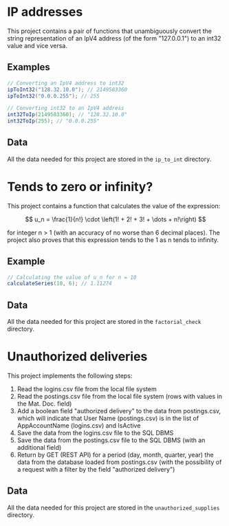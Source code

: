 # IP addresses

This project contains a pair of functions that unambiguously convert the string representation of an IpV4 address (of the form "127.0.0.1") to an int32 value and vice versa.

## Examples

```java
// Converting an IpV4 address to int32
ipToInt32("128.32.10.0"); // 2149583360
ipToInt32("0.0.0.255"); // 255

// Converting int32 to an IpV4 address
int32ToIp(2149583360); // "128.32.10.0"
int32ToIp(255); // "0.0.0.255"
```

## Data

All the data needed for this project are stored in the `ip_to_int` directory.

# Tends to zero or infinity?

This project contains a function that calculates the value of the expression:

$$
u_n = \frac{1}{n!} \cdot \left(1! + 2! + 3! + \dots + n!\right)
$$

for integer n > 1 (with an accuracy of no worse than 6 decimal places). The project also proves that this expression tends to the 1 as n tends to infinity.

## Example

```java
// Calculating the value of u_n for n = 10
calculateSeries(10, 6); // 1.11274
```

## Data

All the data needed for this project are stored in the `factorial_check` directory.

# Unauthorized deliveries

This project implements the following steps:

1. Read the logins.csv file from the local file system
2. Read the postings.csv file from the local file system (rows with values in the Mat. Doc. field)
3. Add a boolean field "authorized delivery" to the data from postings.csv, which will indicate that User Name (postings.csv) is in the list of AppAccountName (logins.csv) and IsActive
4. Save the data from the logins.csv file to the SQL DBMS
5. Save the data from the postings.csv file to the SQL DBMS (with an additional field)
6. Return by GET (REST API) for a period (day, month, quarter, year) the data from the database loaded from postings.csv (with the possibility of a request with a filter by the field "authorized delivery")

## Data

All the data needed for this project are stored in the `unauthorized_supplies` directory.
